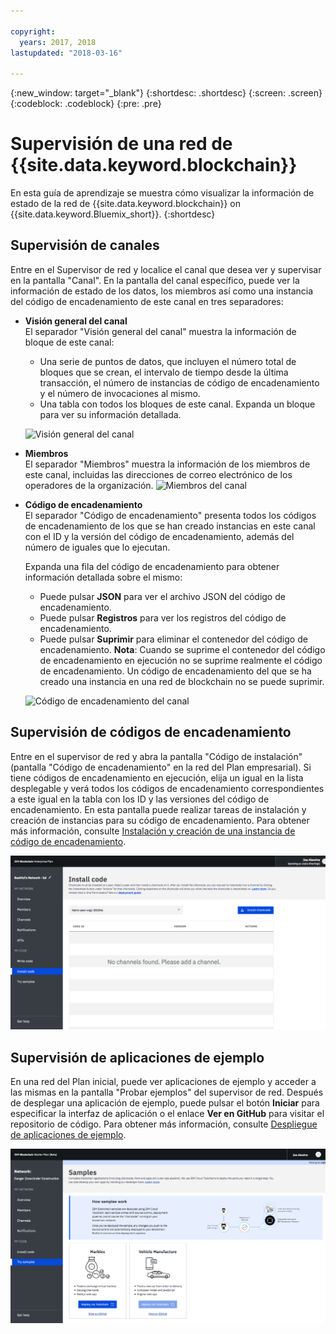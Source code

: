 ```yaml
---

copyright:
  years: 2017, 2018
lastupdated: "2018-03-16"

---
```


{:new_window: target="_blank"}
{:shortdesc: .shortdesc}
{:screen: .screen}
{:codeblock: .codeblock}
{:pre: .pre}

# Supervisión de una red de {{site.data.keyword.blockchain}}

En esta guía de aprendizaje se muestra cómo visualizar la información de estado de la red de {{site.data.keyword.blockchain}} on {{site.data.keyword.Bluemix_short}}.
{:shortdesc}


## Supervisión de canales

Entre en el Supervisor de red y localice el canal que desea ver y supervisar en la pantalla "Canal".  En la pantalla del canal específico, puede ver la información de estado de los datos, los miembros así como una instancia del código de encadenamiento de este canal en tres separadores:

* **Visión general del canal**  
  El separador "Visión general del canal" muestra la información de bloque de este canal:
    * Una serie de puntos de datos, que incluyen el número total de bloques que se crean, el intervalo de tiempo desde la última transacción, el número de instancias de código de encadenamiento y el número de invocaciones al mismo.
    * Una tabla con todos los bloques de este canal.  Expanda un bloque para ver su información detallada.  

  ![Visión general del canal](../images/channel_overview_detail.png "Visión general del canal")  

* **Miembros**  
  El separador "Miembros" muestra la información de los miembros de este canal, incluidas las direcciones de correo electrónico de los operadores de la organización.   ![Miembros del canal](../images/channel_members.png "Miembros del canal")  

* **Código de encadenamiento**  
  El separador "Código de encadenamiento" presenta todos los códigos de encadenamiento de los que se han creado instancias en este canal con el ID y la versión del código de encadenamiento, además del número de iguales que lo ejecutan.   

  Expanda una fila del código de encadenamiento para obtener información detallada sobre el mismo:  
    * Puede pulsar **JSON** para ver el archivo JSON del código de encadenamiento.
    * Puede pulsar **Registros** para ver los registros del código de encadenamiento.
    * Puede pulsar **Suprimir** para eliminar el contenedor del código de encadenamiento.
    **Nota**: Cuando se suprime el contenedor del código de encadenamiento en ejecución no se suprime realmente el código de encadenamiento. Un código de encadenamiento del que se ha creado una instancia en una red de blockchain no se puede suprimir.

  ![Código de encadenamiento del canal](../images/channel_chaincode.png "Código de encadenamiento del canal")


## Supervisión de códigos de encadenamiento

Entre en el supervisor de red y abra la pantalla "Código de instalación" (pantalla "Código de encadenamiento" en la red del Plan empresarial). Si tiene códigos de encadenamiento en ejecución, elija un igual en la lista desplegable y verá todos los códigos de encadenamiento correspondientes a este igual en la tabla con los ID y las versiones del código de encadenamiento.  En esta pantalla puede realizar tareas de instalación y creación de instancias para su código de encadenamiento.  Para obtener más información, consulte [Instalación y creación de una instancia de código de encadenamiento](install_instantiate_chaincode.html).

  ![Código de encadenamiento](../images/chaincode_install_overview.png "Código de encadenamiento")


## Supervisión de aplicaciones de ejemplo

En una red del Plan inicial, puede ver aplicaciones de ejemplo y acceder a las mismas en la pantalla "Probar ejemplos" del supervisor de red.  Después de desplegar una aplicación de ejemplo, puede pulsar el botón **Iniciar** para especificar la interfaz de aplicación o el enlace **Ver en GitHub** para visitar el repositorio de código.  Para obtener más información, consulte [Despliegue de aplicaciones de ejemplo](prebuilt_samples.html).

  ![Aplicaciones de ejemplo](../images/sampleappflow0.png "Aplicaciones de ejemplo")
